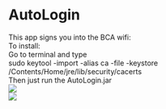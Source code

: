 AutoLogin
=========
This app signs you into the BCA wifi:
<br>
To install:
<br>
Go to terminal and type
<br>
sudo keytool -import -alias ca -file <location of certificate> -keystore <location of java jdk>/Contents/Home/jre/lib/security/cacerts
<br>
Then just run the AutoLogin.jar
<br>
<img src="http://cl.ly/image/2E1t1D002b3d">
<br>
<img src="http://cl.ly/image/1F3O3K330y45">
